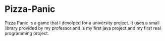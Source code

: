 # Pizza-Panic
Pizza Panic is a game that I devolped for a university project. It uses a small library provided by my professor and is my first java project and my first real programming project.
